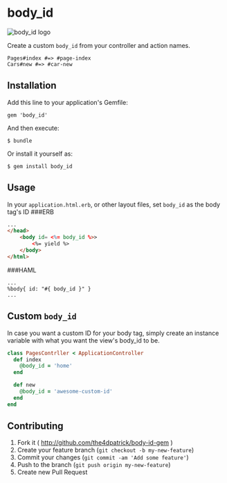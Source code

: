 body_id
======

![body_id logo](https://raw.github.com/the4dpatrick/body-id-gem/master/images/body_id.png "body_id logo")

Create a custom `body_id` from your controller and action names.
```
Pages#index #=> #page-index
Cars#new #=> #car-new
```
Installation
------------

Add this line to your application's Gemfile:

    gem 'body_id'

And then execute:

    $ bundle

Or install it yourself as:

    $ gem install body_id

Usage
-----

In your `application.html.erb`, or other layout files, set `body_id` as the body tag's ID
###ERB
```html
...
</head>
    <body id= <%= body_id %>>
        <%= yield %>
    </body>
</html>
```

###HAML
```haml
...
%body{ id: "#{ body_id }" }
...
```

Custom `body_id`
---------------
In case you want a custom ID for your body tag, simply create an instance variable with what you want the view's body_id to be.

```ruby
class PagesContrller < ApplicationController
  def index
    @body_id = 'home'
  end

  def new
    @body_id = 'awesome-custom-id'
  end
end
```

Contributing
------------

1. Fork it ( http://github.com/the4dpatrick/body-id-gem )
2. Create your feature branch (`git checkout -b my-new-feature`)
3. Commit your changes (`git commit -am 'Add some feature'`)
4. Push to the branch (`git push origin my-new-feature`)
5. Create new Pull Request
